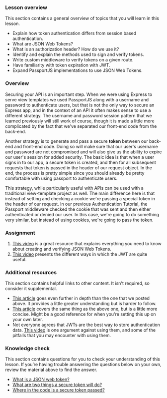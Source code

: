 ### Lesson overview

This section contains a general overview of topics that you will learn in this lesson.

- Explain how token authentication differs from session based authentication.
- What are JSON Web Tokens? 
- What is an authorization header? How do we use it?
- Identify and explain the methods used to sign and verify tokens.
- Write custom middleware to verify tokens on a given route.
- Have familiarity with token expiration with JWT.
- Expand PassportJS implementations to use JSON Web Tokens.

### Overview
Securing your API is an important step. When we were using Express to serve view templates we used PassportJS along with a username and password to authenticate users, but that is not the only way to secure an Express app, and in the context of an API it often makes sense to use a different strategy.  The username and password session pattern that we learned previously will still work of course, though it is made a little more complicated by the fact that we've separated our front-end code from the back-end.

Another strategy is to generate and pass a secure **token** between our back-end and front-end code.  <span id='secure-token'>Doing so will make sure that our user's username and password are not compromised and will also give us the ability to expire our user's session for added security</span>. The basic idea is that when a user signs in to our app, a secure token is created, and then for all subsequent requests <span id='pass-token'>that token is passed in the header of our request object</span>. In the end, the process is pretty simple since you should already be pretty comfortable with using passport to authenticate users.

This strategy, while particularly useful with APIs can be used with a traditional view-template project as well. The main difference here is that instead of setting and checking a cookie we're passing a special token in the header of our request. In our previous Authentication Tutorial, the Passport middleware checked the cookie that was sent and then either authenticated or denied our user. In this case, we're going to do something very similar, but instead of using cookies, we're going to pass the token.


### Assignment

<div class="lesson-content__panel" markdown="1">

1. [This video](https://www.youtube.com/watch?v=7nafaH9SddU) is a great resource that explains everything you need to know about creating and verifying JSON Web Tokens.
2. [This video](https://www.youtube.com/watch?v=7Q17ubqLfaM) presents the different ways in which the JWT are quite useful.
</div>


### Additional resources
This section contains helpful links to other content. It isn't required, so consider it supplemental.

- [This article](https://web.archive.org/web/20230207144457/https://laptrinhx.com/a-practical-guide-for-jwt-authentication-using-node-js-and-express-917791379/) goes even further in depth than the one that we posted above. It provides a little greater understanding but is harder to follow.
- [This article](https://medium.com/@paul.allies/stateless-auth-with-express-passport-jwt-7a55ffae0a5c) covers the same thing as the above one, but is a little more concise.  Might be a good reference for when you're setting this up on your own later.
- Not everyone agrees that JWTs are the best way to store authentication data. [This video](https://www.youtube.com/watch?v=JdGOb7AxUo0) is one argument against using them, and some of the pitfalls that you may encounter with using them.


### Knowledge check
This section contains questions for you to check your understanding of this lesson. If you’re having trouble answering the questions below on your own, review the material above to find the answer.

- [What is a JSON web token?](https://dev.to/_arpy/learn-using-jwt-with-passport-authentication-22n8)
- [What are two things a secure token will do?](#secure-token)
- [Where in the code is a secure token passed?](#pass-token)
